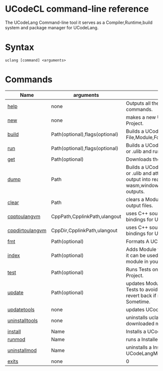 # UCodeCL command-line reference

The UCodeLang Command-line tool it serves as a Compiler,Runtime,build system and package manager for UCodeLang.

# Syntax


```
uclang [command] <arguments>
```

# Commands
| Name | arguments | Description |
|--- |--- |--- |
[help](./Commands/New.md) | none | Outputs all the all the available commands.
[new](./Commands/New.md) | none   | makes a new UCodeLang Module Project.
[build](./Commands/Build.md) | Path(optional),flags(optional)  | Builds a UCodeLang File,Module,Folder.
[run](./Commands/Run.md) | Path(optional),flags(optional)  | Builds a UCodeLang File,Module,Folder or .ulib and runs it. [See More](#Run-Command)
[get](./Commands/Get.md) | Path(optional)  | Downloads the Modules dependencies.
[dump](./Commands/Dump.md) | Path  | Builds a UCodeLang File,Module,Folder or .ulib and attempts to convert the output into readable textworks with wasm,window,linux,macos,c89,.ulib,.uir outputs.
[clear](./Commands/Clear.md) | Path| clears a Module a intermediate and output files.
[cpptoulangvm](./Commands/cpptoulangvm.md) | CppPath,CpplinkPath,ulangout  | uses C++ source code to create bindings for UCodeVm
[cppdirtoulangvm](./Commands/cpptoulangvm.md) | CppDir,CpplinkPath,ulangout  | uses C++ source files code to create bindings for UCodeVm
[fmt](./Commands/Fmt.md) | Path(optional)   |Formats A UCodeLang Module or file.
[index](./Commands/Index.md) | Path(optional)   | Adds Module to to the Module Index so it can be used/referenced by other module in your system.
[test](./Commands/Test.md) | Path(optional)   | Runs Tests on your UCodeLang Module Project.
[update](./Commands/Update.md) | Path(optional)   | updates Module Dependencies uses Tests to avoid breaking changes and revert back if needed this may take Sometime.
[updatetools](./Commands/Uninstalltools.md) | none   | updates UCodeLangTools.
[uninstalltools](./Commands/Uninstalltools.md) | none | uninstalls uclang and uclanglsp all downloaded modules will be left alone.
[install](./Commands/Install.md) | Name   | Installs a UCodeLangModule.
[runmod](./Commands/Runmod.md) | Name   | runs a Installed UCodeLangModule 
[uninstallmod](./Commands/Uninstallmod.md)  | Name   | uninstalls a Installed UCodeLangModule
[exits](./Commands/Exits.md) | none | 0 | exits ucodelang if opened without command line arguments.


